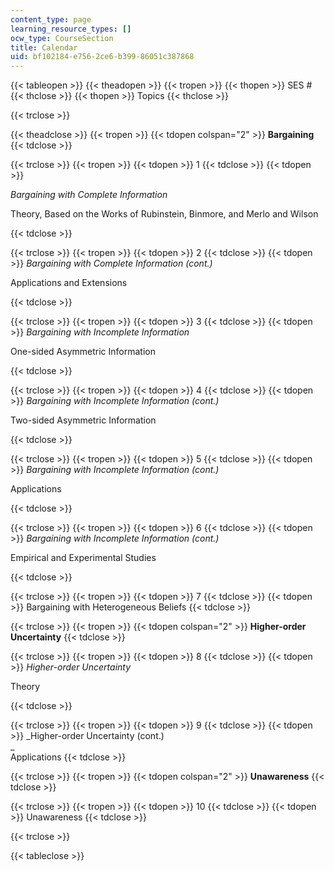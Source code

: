 ```yaml
---
content_type: page
learning_resource_types: []
ocw_type: CourseSection
title: Calendar
uid: bf102184-e756-2ce6-b399-86051c387868
---
```


{{< tableopen >}}
{{< theadopen >}}
{{< tropen >}}
{{< thopen >}}
SES #
{{< thclose >}}
{{< thopen >}}
Topics
{{< thclose >}}

{{< trclose >}}

{{< theadclose >}}
{{< tropen >}}
{{< tdopen colspan="2" >}}
**Bargaining**
{{< tdclose >}}

{{< trclose >}}
{{< tropen >}}
{{< tdopen >}}
1
{{< tdclose >}}
{{< tdopen >}}


_Bargaining with Complete Information_

Theory, Based on the Works of Rubinstein, Binmore, and Merlo and Wilson


{{< tdclose >}}

{{< trclose >}}
{{< tropen >}}
{{< tdopen >}}
2
{{< tdclose >}}
{{< tdopen >}}
_Bargaining with Complete Information_ _(cont.)_

Applications and Extensions


{{< tdclose >}}

{{< trclose >}}
{{< tropen >}}
{{< tdopen >}}
3
{{< tdclose >}}
{{< tdopen >}}
_Bargaining with Incomplete Information_

One-sided Asymmetric Information


{{< tdclose >}}

{{< trclose >}}
{{< tropen >}}
{{< tdopen >}}
4
{{< tdclose >}}
{{< tdopen >}}
_Bargaining with Incomplete Information_ _(cont.)_

Two-sided Asymmetric Information


{{< tdclose >}}

{{< trclose >}}
{{< tropen >}}
{{< tdopen >}}
5
{{< tdclose >}}
{{< tdopen >}}
_Bargaining with Incomplete Information_ _(cont.)_

Applications


{{< tdclose >}}

{{< trclose >}}
{{< tropen >}}
{{< tdopen >}}
6
{{< tdclose >}}
{{< tdopen >}}
_Bargaining with Incomplete Information_ _(cont.)_

Empirical and Experimental Studies


{{< tdclose >}}

{{< trclose >}}
{{< tropen >}}
{{< tdopen >}}
7
{{< tdclose >}}
{{< tdopen >}}
Bargaining with Heterogeneous Beliefs
{{< tdclose >}}

{{< trclose >}}
{{< tropen >}}
{{< tdopen colspan="2" >}}
**Higher-order Uncertainty**
{{< tdclose >}}

{{< trclose >}}
{{< tropen >}}
{{< tdopen >}}
8
{{< tdclose >}}
{{< tdopen >}}
_Higher-order Uncertainty_

Theory


{{< tdclose >}}

{{< trclose >}}
{{< tropen >}}
{{< tdopen >}}
9
{{< tdclose >}}
{{< tdopen >}}
_Higher-order Uncertainty (cont.)  
_  
Applications
{{< tdclose >}}

{{< trclose >}}
{{< tropen >}}
{{< tdopen colspan="2" >}}
**Unawareness**
{{< tdclose >}}

{{< trclose >}}
{{< tropen >}}
{{< tdopen >}}
10
{{< tdclose >}}
{{< tdopen >}}
Unawareness
{{< tdclose >}}

{{< trclose >}}

{{< tableclose >}}